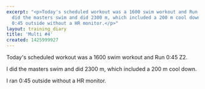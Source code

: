 ```yaml
---
excerpt: "<p>Today's scheduled workout was a 1600 swim workout and Run 0:45 Z2.</p><p>I
  did the masters swim and did 2300 m, which included a 200 m cool down.</p><p>I ran
  0:45 outside without a HR monitor.</p>"
layout: training_diary
title: 'Multi #4'
created: 1425999927
---
```

<p>Today's scheduled workout was a 1600 swim workout and Run 0:45 Z2.</p><p>I did the masters swim and did 2300 m, which included a 200 m cool down.</p><p>I ran 0:45 outside without a HR monitor.</p>
